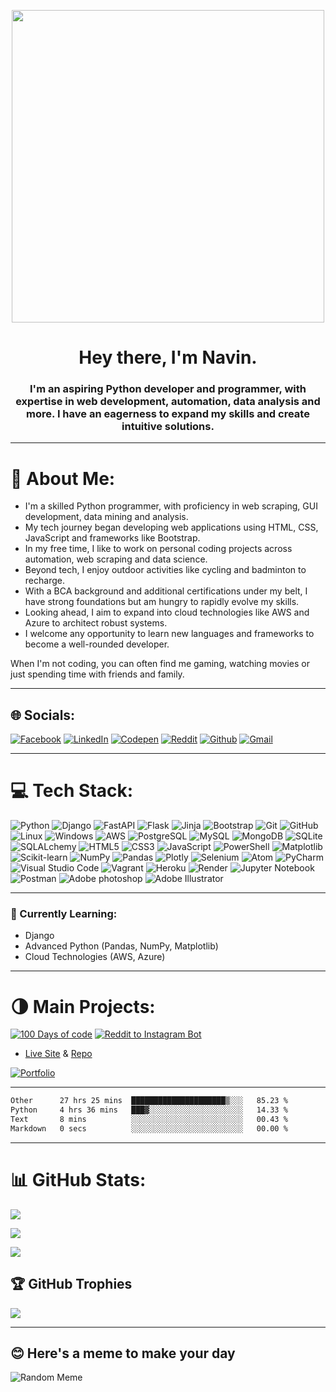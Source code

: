 <p align="center"> <img src="https://user-images.githubusercontent.com/74038190/225813708-98b745f2-7d22-48cf-9150-083f1b00d6c9.gif" width="500"> </p>


<div align="center">
<h1>Hey there, I'm Navin.</h1>
  <h3>I'm an aspiring Python developer and programmer, with expertise in web development, automation, data analysis and more. I have an eagerness to expand my skills and create intuitive solutions.</h3>
</div>
   
----------

# 💫 About Me:

-   I'm a skilled Python programmer, with proficiency in web scraping, GUI development, data mining and analysis.
-   My tech journey began developing web applications using HTML, CSS, JavaScript and frameworks like Bootstrap.
-   In my free time, I like to work on personal coding projects across automation, web scraping and data science.
-   Beyond tech, I enjoy outdoor activities like cycling and badminton to recharge.
-   With a BCA background and additional certifications under my belt, I have strong foundations but am hungry to rapidly evolve my skills.
-   Looking ahead, I aim to expand into cloud technologies like AWS and Azure to architect robust systems.
-   I welcome any opportunity to learn new languages and frameworks to become a well-rounded developer.

When I'm not coding, you can often find me gaming, watching movies or just spending time with friends and family.

----------
## 🌐 Socials:

[![Facebook](https://img.shields.io/badge/Facebook-%231877F2.svg?style=for-the-badge&logo=Facebook&logoColor=white)](https://facebook.com/https://www.facebook.com/navin.rajak.90857)  [![LinkedIn](https://img.shields.io/badge/LinkedIn-0077B5?style=for-the-badge&logo=linkedin&logoColor=white)]([https://www.linkedin.com/in/navinrajak](https://www.linkedin.com/in/navinrajak))  [![Codepen](https://img.shields.io/badge/Codepen-000000?style=for-the-badge&logo=codepen&logoColor=white)](https://codepen.io/navinfeb15) [![Reddit](https://img.shields.io/badge/Reddit-%23FF4500.svg?style=for-the-badge&logo=Reddit&logoColor=white)](https://reddit.com/user/NavinRaja) [![Github](https://img.shields.io/badge/GitHub-100000?style=for-the-badge&logo=github&logoColor=white`)](https://github.com/navinfeb15) [![Gmail](https://img.shields.io/badge/Gmail-D14836?style=for-the-badge&logo=gmail&logoColor=white)](mailto:navinfeb15@gmail.com) 

----------
# 💻 Tech Stack:



![Python](https://img.shields.io/badge/-Python-black?style=flat-square&logo=Python) ![Django](https://img.shields.io/badge/-Django-black?style=flat-square&logo=Django) ![FastAPI](https://img.shields.io/badge/-FastAPI-black?style=flat-square&logo=Fastapi) ![Flask](https://img.shields.io/badge/-Flask-black?style=flat-square&logo=Flask) ![Jinja](https://img.shields.io/badge/-Jinja-black?style=flat-square&logo=Jinja) ![Bootstrap](https://img.shields.io/badge/-Bootstrap-black?style=flat-square&logo=bootstrap) ![Git](https://img.shields.io/badge/-Git-black?style=flat-square&logo=git) ![GitHub](https://img.shields.io/badge/-GitHub-black?style=flat-square&logo=github)  ![Linux](https://img.shields.io/badge/-Linux-black?style=flat-square&logo=Linux)   ![Windows](https://img.shields.io/badge/-Windows-black?style=flat-square&logo=windows) ![AWS](https://img.shields.io/badge/-AWS-black?style=flat-square&logo=Amazon)  ![PostgreSQL](https://img.shields.io/badge/-PostgreSQL-black?style=flat-square&logo=PostgreSQL) ![MySQL](https://img.shields.io/badge/-MySQL-black?style=flat-square&logo=Mysql) ![MongoDB](https://img.shields.io/badge/-MongoDB-black?style=flat-square&logo=MongoDB) ![SQLite](https://img.shields.io/badge/-SQLite-black?style=flat-square&logo=SQLite) ![SQLALchemy](https://img.shields.io/badge/-SQLAlchemy-black?style=flat-square&logo=SQLAlchemy) ![HTML5](https://img.shields.io/badge/-HTML5-black?style=flat-square&logo=html5&logoColor=white) ![CSS3](https://img.shields.io/badge/-CSS3-black?style=flat-square&logo=css3) ![JavaScript](https://img.shields.io/badge/-JavaScript-black?style=flat-square&logo=javascript) ![PowerShell](https://img.shields.io/badge/-PowerShell-black?style=flat-square&logo=powershell)  ![Matplotlib](https://img.shields.io/badge/-Matplotlib-black?style=flat-square&logo=Matplotlib) ![Scikit-learn](https://img.shields.io/badge/-Scikit--learn-black?style=flat-square&logo=Scikit-learn) ![NumPy](https://img.shields.io/badge/-Numpy-black?style=flat-square&logo=numpy) ![Pandas](https://img.shields.io/badge/-Pandas-black?style=flat-square&logo=pandas) ![Plotly](https://img.shields.io/badge/-Plotly-black?style=flat-square&logo=plotly) ![Selenium](https://img.shields.io/badge/-Selenium-black?style=flat-square&logo=selenium) ![Atom](https://img.shields.io/badge/-Atom-black?style=flat-square&logo=atom) ![PyCharm](https://img.shields.io/badge/-PyCharm-black?style=flat-square&logo=pycharm) ![Visual Studio Code](https://img.shields.io/badge/-Visual%20Studio%20Code-black?style=flat-square&logo=visual-studio-code) ![Vagrant](https://img.shields.io/badge/-Vagrant-black?style=flat-square&&logo=vagrant) ![Heroku](https://img.shields.io/badge/-Heroku-black?style=flat-square&&logo=heroku) ![Render](https://img.shields.io/badge/-Render-black?style=flat-square&&logo=render) ![Jupyter Notebook](https://img.shields.io/badge/-Jupyter-black?style=flat-square&logo=jupyter) ![Postman](https://img.shields.io/badge/-Postman-black?style=flat-square&logo=postman) ![Adobe photoshop](https://img.shields.io/badge/-Adobe--Photoshop-black?style=flat-square&logo=Adobe-photoshop) ![Adobe Illustrator](https://img.shields.io/badge/-Adobe--lllustrator-black?style=flat-square&logo=adobe-Illustrator)

----------

### 🌄️ Currently Learning:

-   Django
-   Advanced Python (Pandas, NumPy, Matplotlib)
-   Cloud Technologies (AWS, Azure)
----------
# 🌗 Main Projects:


[![100 Days of code](https://github-readme-stats.vercel.app/api/pin/?username=navinfeb15&repo=100-days-of-code&&theme=radical)](https://github.com/navinfeb15/100-days-of-code)
[![Reddit to Instagram Bot](https://github-readme-stats.vercel.app/api/pin/?username=navinfeb15&repo=Reddit-to-instagram&&theme=radical)](https://github.com/navinfeb15/Reddit-to-instagram)

-   [Live Site](https://navinfeb15.github.io/portfolio/)  &  [Repo](https://github.com/navinfeb15/portfolio)

[![Portfolio](https://github-readme-stats.vercel.app/api/pin/?username=navinfeb15&repo=portfolio&&theme=radical)](https://github.com/navinfeb15/portfolio)

----------
<!--START_SECTION:waka-->

```txt
Other      27 hrs 25 mins  █████████████████████▒░░░   85.23 %
Python     4 hrs 36 mins   ███▓░░░░░░░░░░░░░░░░░░░░░   14.33 %
Text       8 mins          ░░░░░░░░░░░░░░░░░░░░░░░░░   00.43 %
Markdown   0 secs          ░░░░░░░░░░░░░░░░░░░░░░░░░   00.00 %
```

<!--END_SECTION:waka-->
----------
# 📊 GitHub Stats:

![](https://github-readme-stats.vercel.app/api?username=navinfeb15&theme=radical&hide_border=false&include_all_commits=true&count_private=true)  
  
![](https://github-readme-streak-stats.herokuapp.com/?user=navinfeb15&theme=radical&hide_border=false)  
  
![](https://github-readme-stats.vercel.app/api/top-langs/?username=navinfeb15&theme=radical&hide_border=false&include_all_commits=true&count_private=true&layout=compact)

## 🏆 GitHub Trophies

![](https://github-profile-trophy.vercel.app/?username=navinfeb15&theme=radical&no-frame=false&no-bg=true&margin-w=4)

----------
## 😊 Here's a meme to make your day


![Random Meme](https://random-memer.navinrajaraja.repl.co/)

